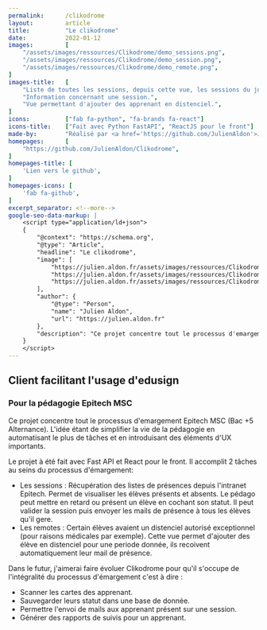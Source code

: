 ```yaml
---
permalink:      /clikodrome
layout:         article
title:          "Le clikodrome"
date:           2022-01-12
images:         [
    "/assets/images/ressources/Clikodrome/demo_sessions.png",
    "/assets/images/ressources/Clikodrome/demo_session.png",
    "/assets/images/ressources/Clikodrome/demo_remote.png",
]
images-title:   [
    "Liste de toutes les sessions, depuis cette vue, les sessions du jour peuvent être ajoutés.",
    "Information concernant une session.",
    "Vue permettant d'ajouter des apprenant en distenciel.",
]
icons:          ["fab fa-python", "fa-brands fa-react"]
icons-title:    ["Fait avec Python FastAPI", "ReactJS pour le front"]
made-by:        "Réalisé par <a href='https://github.com/JulienAldon'>Julien Aldon</a>"
homepages:      [
    "https://github.com/JulienAldon/Clikodrome",
]
homepages-title: [
    'Lien vers le github',
]
homepages-icons: [
    'fab fa-github',
]
excerpt_separator: <!--more-->
google-seo-data-markup: |
    <script type="application/ld+json">
    {
        "@context": "https://schema.org",
        "@type": "Article",
        "headline": "Le clikodrome",
        "image": [
            "https://julien.aldon.fr/assets/images/ressources/Clikodrome/demo_sessions.png",
            "https://julien.aldon.fr/assets/images/ressources/Clikodrome/demo_session.png",
            "https://julien.aldon.fr/assets/images/ressources/Clikodrome/demo_remote.png",
        ],
        "author": {
            "@type": "Person",
            "name": "Julien Aldon",
            "url": "https://julien.aldon.fr"
        },
        "description": "Ce projet concentre tout le processus d'emargement Epitech MSC (Bac +5 Alternance). L'idée étant de simplifier la vie de la pédagogie en automatisant le plus de tâches et en introduisant des éléments d'UX importants.",
    }
    </script>
---
```

## Client facilitant l'usage d'edusign
### Pour la pédagogie Epitech MSC
Ce projet concentre tout le processus d'emargement Epitech MSC (Bac +5 Alternance). L'idée étant de simplifier la vie de la pédagogie
en automatisant le plus de tâches et en introduisant des éléments d'UX importants.
<!--more-->
Le projet à été fait avec Fast API et React pour le front. Il accomplit 2 tâches au seins du processus d'émargement:
- Les sessions : Récupération des listes de présences depuis l'intranet Epitech. Permet de visualiser les élèves présents et absents. Le pédago peut mettre en retard ou présent un élève en cochant son statut. Il peut valider la session puis envoyer les mails de présence à tous les élèves qu'il gere.
- Les remotes : Certain élèves avaient un distenciel autorisé exceptionnel (pour raisons médicales par exemple). Cette vue permet d'ajouter des élève en distenciel pour une periode donnée, ils recoivent automatiquement leur mail de présence.

Dans le futur, j'aimerai faire évoluer Clikodrome pour qu'il s'occupe de l'intégralité du processus d'émargement c'est à dire : 
- Scanner les cartes des apprenant.
- Sauvegarder leurs statut dans une base de donnée.
- Permettre l'envoi de mails aux apprenant présent sur une session.
- Générer des rapports de suivis pour un apprenant.